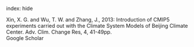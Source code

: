 index: hide

<div class="Citation">

  <div class="Citation-body">
    <div class="Citation-text">Xin, X. G. and Wu, T. W. and Zhang, J., 2013: Introduction of CMIP5 experiments carried out with the Climate System Models of Beijing Climate Center. <span class="Article-journal">Adv. Clim. Change Res, </span><span class="Article-volume">4, </span>41-49pp.</div>
    <div class="Citation-links">
      <div class="CitationLink" data-href="https://scholar.google.com/scholar?q=Introduction+of+CMIP5+experiments+carried+out+with+the+Climate+System+Models+of+Beijing+Climate+Center">
        <div class="CitationLink-icon CitationLink-Scholar"></div>
        <div class="CitationLink-text">Google Scholar</div>
      </div>
    </div>
  </div>
</div>


<div class="Citation-copy">

</div>